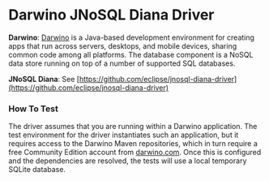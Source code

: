 # Darwino JNoSQL Diana Driver

**Darwino**: [Darwino](http://darwino.com) is a Java-based development environment for creating apps that run across servers, desktops, and mobile devices, sharing common code among all platforms. The database component is a NoSQL data store running on top of a number of supported SQL databases.

**JNoSQL Diana**: See [https://github.com/eclipse/jnosql-diana-driver](https://github.com/eclipse/jnosql-diana-driver)

### How To Test

The driver assumes that you are running within a Darwino application. The test environment for the driver instantiates such an application, but it requires access to the Darwino Maven repositories, which in turn require a free Community Edition account from [darwino.com](http://darwino.com). Once this is configured and the dependencies are resolved, the tests will use a local temporary SQLite database.